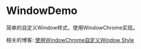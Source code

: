 # WindowDemo
简单的自定义Window样式，使用WindowChrome实现。

相关的博客:
[使用WindowChrome自定义Window Style](http://www.cnblogs.com/dino623/p/CustomWindowStyle.html)
